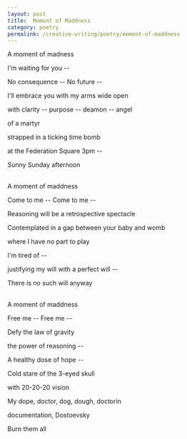```yaml
---
layout: post
title:  Moment of Maddness
category: poetry
permalink: /creative-writing/poetry/moment-of-maddness
---
```


A moment of madness

I'm waiting for you --

No consequence -- No future --

I'll embrace you with my arms wide open

with clarity -- purpose -- deamon -- angel 

of a martyr

strapped in a ticking time bomb

at the Federation Square 3pm --

Sunny Sunday afternoon
<br /><br />

A moment of maddness

Come to me -- Come to me --

Reasoning will be a retrospective spectacle

Contemplated in a gap between your baby and womb

where I have no part to play

I'm tired of --

justifying my will with a perfect will --

There is no such will anyway
<br /><br />

A moment of maddness

Free me -- Free me --

Defy the law of gravity

the power of reasoning --

A healthy dose of hope --

Cold stare of the 3-eyed skull

with 20-20-20 vision

My dope, doctor, dog, dough, doctorin

documentation, Dostoevsky

Burn them all
<br /><br />